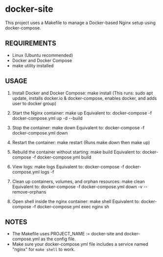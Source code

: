docker-site
===========

This project uses a Makefile to manage a Docker-based Nginx setup using docker-compose.

REQUIREMENTS
------------
- Linux (Ubuntu recommended)
- Docker and Docker Compose
- make utility installed

USAGE
-----

1. Install Docker and Docker Compose:
   make install
   (This runs: sudo apt update, installs docker.io & docker-compose, enables docker, and adds user to docker group)

2. Start the Nginx container:
   make up
   Equivalent to:
     docker-compose -f docker-compose.yml up -d --build

3. Stop the container:
   make down
   Equivalent to:
     docker-compose -f docker-compose.yml down

4. Restart the container:
   make restart
   (Runs make down then make up)

5. Rebuild the container without starting:
   make build
   Equivalent to:
     docker-compose -f docker-compose.yml build

6. View logs:
   make logs
   Equivalent to:
     docker-compose -f docker-compose.yml logs -f

7. Clean up containers, volumes, and orphan resources:
   make clean
   Equivalent to:
     docker-compose -f docker-compose.yml down -v --remove-orphans

8. Open shell inside the nginx container:
   make shell
   Equivalent to:
     docker-compose -f docker-compose.yml exec nginx sh

NOTES
-----
- The Makefile uses PROJECT_NAME := docker-site and docker-compose.yml as the config file.
- Make sure your docker-compose.yml file includes a service named "nginx" for `make shell` to work.
